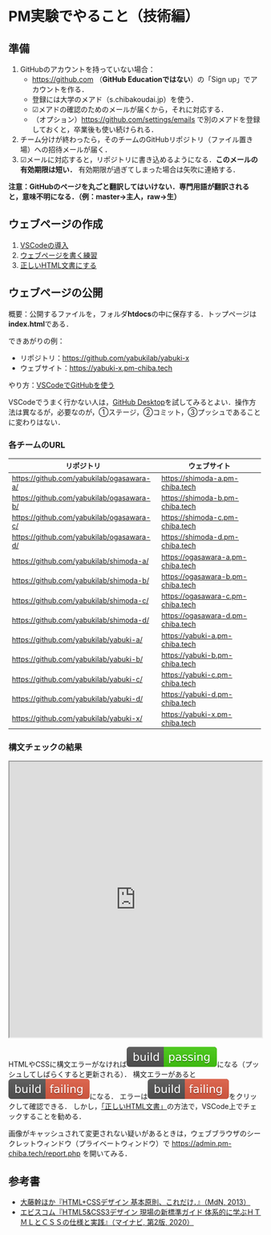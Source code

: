 # PM実験でやること（技術編）

## 準備

1. GitHubのアカウントを持っていない場合：
    - https://github.com （**GitHub Educationではない**）の「Sign up」でアカウントを作る．
    - 登録には大学のメアド（s.chibakoudai.jp）を使う．
    - ☑メアドの確認のためのメールが届くから，それに対応する．
    - （オプション）https://github.com/settings/emails で別のメアドを登録しておくと，卒業後も使い続けられる．
1. チーム分けが終わったら，そのチームのGitHubリポジトリ（ファイル置き場）への招待メールが届く．
1. ☑メールに対応すると，リポジトリに書き込めるようになる．**このメールの有効期限は短い．** 有効期限が過ぎてしまった場合は矢吹に連絡する．

**注意：GitHubのページを丸ごと翻訳してはいけない．専門用語が翻訳されると，意味不明になる．（例：master→主人，raw→生）**

## ウェブページの作成

1. [VSCodeの導入](vscode.md)
1. [ウェブページを書く練習](html.md)
1. [正しいHTML文書にする](validation.md)

## ウェブページの公開

概要：公開するファイルを，フォルダ**htdocs**の中に保存する．トップページは**index.html**である．

できあがりの例：

- リポジトリ：https://github.com/yabukilab/yabuki-x
- ウェブサイト：https://yabuki-x.pm-chiba.tech

やり方：[VSCodeでGitHubを使う](git.md)

VSCodeでうまく行かない人は，[GitHub Desktop](https://desktop.github.com)を試してみるとよい．操作方法は異なるが，必要なのが，①ステージ，②コミット，③プッシュであることに変わりはない．

### 各チームのURL

リポジトリ|ウェブサイト
--|--
https://github.com/yabukilab/ogasawara-a/|https://shimoda-a.pm-chiba.tech
https://github.com/yabukilab/ogasawara-b/|https://shimoda-b.pm-chiba.tech
https://github.com/yabukilab/ogasawara-c/|https://shimoda-c.pm-chiba.tech
https://github.com/yabukilab/ogasawara-d/|https://shimoda-d.pm-chiba.tech
https://github.com/yabukilab/shimoda-a/|https://ogasawara-a.pm-chiba.tech
https://github.com/yabukilab/shimoda-b/|https://ogasawara-b.pm-chiba.tech
https://github.com/yabukilab/shimoda-c/|https://ogasawara-c.pm-chiba.tech
https://github.com/yabukilab/shimoda-d/|https://ogasawara-d.pm-chiba.tech
https://github.com/yabukilab/yabuki-a/|https://yabuki-a.pm-chiba.tech
https://github.com/yabukilab/yabuki-b/|https://yabuki-b.pm-chiba.tech
https://github.com/yabukilab/yabuki-c/|https://yabuki-c.pm-chiba.tech
https://github.com/yabukilab/yabuki-d/|https://yabuki-d.pm-chiba.tech
https://github.com/yabukilab/yabuki-x/|https://yabuki-x.pm-chiba.tech

### 構文チェックの結果

<iframe src="https://admin.pm-chiba.tech/report.php" style="width:100%; height:550px;"></iframe>

HTMLやCSSに構文エラーがなければ![passing（緑色）](img/passing.svg)になる（プッシュしてしばらくすると更新される）．
構文エラーがあると![failing（赤）](img/failing.svg)になる．
エラーは![failing（赤）](img/failing.svg)をクリックして確認できる．
しかし，[「正しいHTML文書」](validation.md)の方法で，VSCode上でチェックすることを勧める．

画像がキャッシュされて変更されない疑いがあるときは，ウェブブラウザのシークレットウィンドウ（プライベートウィンドウ）で https://admin.pm-chiba.tech/report.php を開いてみる．

## 参考書

- [大藤幹ほか『HTML+CSSデザイン 基本原則、これだけ．』（MdN, 2013）](https://calil.jp/book/4844363581)
- [エビスコム『HTML5&CSS3デザイン 現場の新標準ガイド 体系的に学ぶＨＴＭＬとＣＳＳの仕様と実践』（マイナビ, 第2版, 2020）](https://calil.jp/book/4839974594)
